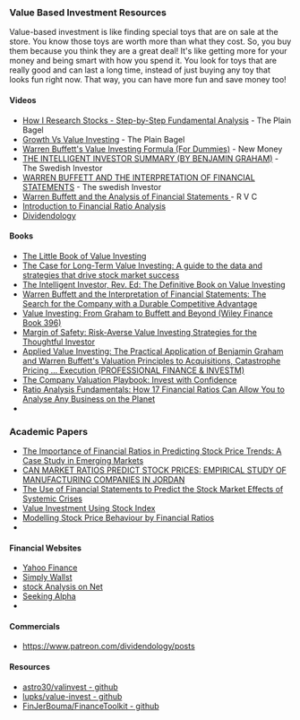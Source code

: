 ### Value Based Investment Resources

Value-based investment is like finding special toys that are on sale at the store. You know those toys are worth more than what they cost. So, you buy them because you think they are a great deal! It's like getting more for your money and being smart with how you spend it. You look for toys that are really good and can last a long time, instead of just buying any toy that looks fun right now. That way, you can have more fun and save money too!


#### Videos
- [How I Research Stocks - Step-by-Step Fundamental Analysis](https://www.youtube.com/watch?v=kXYvRR7gV2E) - The Plain Bagel
- [Growth Vs Value Investing](https://www.youtube.com/watch?v=6sUvcWpPvFE) - The Plain Bagel
- [Warren Buffett's Value Investing Formula (For Dummies)](https://www.youtube.com/watch?v=dWDPMD_rCY0) -  New Money
- [THE INTELLIGENT INVESTOR SUMMARY (BY BENJAMIN GRAHAM)](https://www.youtube.com/watch?v=npoyc_X5zO8) - The Swedish Investor
- [WARREN BUFFETT AND THE INTERPRETATION OF FINANCIAL STATEMENTS](https://www.youtube.com/watch?v=lBBXmim527A&t=239s) - The swedish Investor
- [Warren Buffett and the Analysis of Financial Statements
](https://www.youtube.com/watch?v=knaQgfxIi18&t=2419s) - R V C
- [Introduction to Financial Ratio Analysis](https://www.udemy.com/course/introduction-to-financial-ratio-analysis)
- [Dividendology](https://www.youtube.com/@Dividendology)

#### Books
- [The Little Book of Value Investing](https://www.amazon.com/Little-Book-Value-Investing/dp/0470055898/)
- [The Case for Long-Term Value Investing: A guide to the data and strategies that drive stock market success](https://www.amazon.com/Case-Long-Term-Value-Investing-strategies-ebook/dp/B09MKKPM4P/)
- [The Intelligent Investor, Rev. Ed: The Definitive Book on Value Investing](https://www.amazon.com/Intelligent-Investor-Collins-Business-Essentials-ebook/dp/B000FC12C8/)
- [Warren Buffett and the Interpretation of Financial Statements: The Search for the Company with a Durable Competitive Advantage](https://www.amazon.com/Warren-Buffett-Interpretation-Financial-Statements-ebook/dp/B004DCAB28)
- [Value Investing: From Graham to Buffett and Beyond (Wiley Finance Book 396)](https://www.amazon.com/Value-Investing-Graham-Buffett-Finance-ebook/dp/B08M5C79D9/)
- [Margin of Safety: Risk-Averse Value Investing Strategies for the Thoughtful Investor ](https://www.amazon.com/Margin-Safety-Risk-Averse-Strategies-Thoughtful/dp/0887305105/)
- [Applied Value Investing: The Practical Application of Benjamin Graham and Warren Buffett's Valuation Principles to Acquisitions, Catastrophe Pricing ... Execution (PROFESSIONAL FINANCE & INVESTM)](https://www.amazon.co.uk/Applied-Value-Investing-Application-Acquisitions/dp/0071628185/)
- [The Company Valuation Playbook: Invest with Confidence](https://www.amazon.co.uk/Company-Valuation-Playbook-Invest-Confidence/dp/1838470816)
- [Ratio Analysis Fundamentals: How 17 Financial Ratios Can Allow You to Analyse Any Business on the Planet ](https://www.amazon.co.uk/Ratio-Analysis-Fundamentals-Financial-Business/dp/1494922630)
- 
### Academic Papers
- [The Importance of Financial Ratios in Predicting Stock Price Trends: A Case Study in Emerging Markets](https://wneiz.pl/nauka_wneiz/frfu/79-2016/FRFU-79-13.pdf)
- [CAN MARKET RATIOS PREDICT STOCK PRICES: EMPIRICAL STUDY OF MANUFACTURING COMPANIES IN JORDAN](https://ijecm.co.uk/wp-content/uploads/2020/03/8316.pdf)
- [The Use of Financial Statements to Predict the Stock Market Effects of Systemic Crises](https://scholarship.claremont.edu/cgi/viewcontent.cgi?article=1088&context=cgu_etd)
- [Value Investment Using Stock Index](https://link.springer.com/chapter/10.1007/978-3-030-00677-8_9)
- [Modelling Stock Price Behaviour by Financial Ratios](https://link.springer.com/chapter/10.1007/978-3-642-76761-6_9)
- 

#### Financial Websites
- [Yahoo Finance](https://finance.yahoo.com/)
- [Simply Wallst](https://simplywall.st/dashboard)
- [stock Analysis on Net](https://www.stock-analysis-on.net/)
- [Seeking Alpha](https://seekingalpha.com/)
- 
#### Commercials
- https://www.patreon.com/dividendology/posts

#### Resources
- [astro30/valinvest  - github](https://github.com/astro30/valinvest)
- [lupks/value-invest - github](https://github.com/lupks/value-invest)
- [FinJerBouma/FinanceToolkit - github](https://github.com/JerBouma/FinanceToolkit)
